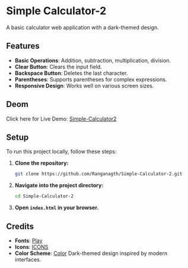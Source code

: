 # Simple Calculator-2

A basic calculator web application with a dark-themed design.

## Features

- **Basic Operations**: Addition, subtraction, multiplication, division.
- **Clear Button**: Clears the input field.
- **Backspace Button**: Deletes the last character.
- **Parentheses**: Supports parentheses for complex expressions.
- **Responsive Design**: Works well on various screen sizes.

## Deom

Click here for Live Demo: [Simple-Calculator2](https://simple-calculator2.xtgem.com/)

## Setup

To run this project locally, follow these steps:

1. **Clone the repository:**

   ```bash
   git clone https://github.com/Ranganagth/Simple-Calculator-2.git
   ```

2. **Navigate into the project directory:**

   ```bash
   cd Simple-Calculator-2
   ```

3. **Open `index.html` in your browser.**

## Credits

- **Fonts**: [Play](https://fonts.google.com/specimen/Play)
- **Icons**: [ICONS](https://icons8.com/icons)
- **Color Scheme**: [Color](https://coolors.co/palettes/popular) Dark-themed design inspired by modern interfaces.
